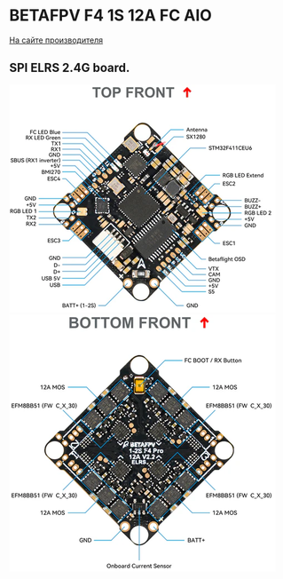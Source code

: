 # BETAFPV F4 1S 12A FC AIO
[На сайте производителя](https://betafpv.com/products/f4-1s-12a-flight-controller)

## SPI ELRS 2.4G board.  
![Top Front](BETAFPV_FC_F4_1S_12A_AIO_TopFront.png)
![Bottom Front](BETAFPV_FC_F4_1S_12A_AIO_BottomFront.png)
